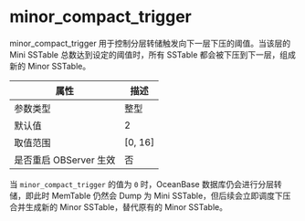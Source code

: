 minor_compact_trigger 
==========================================

minor_compact_trigger 用于控制分层转储触发向下一层下压的阈值。当该层的 Mini SSTable 总数达到设定的阈值时，所有 SSTable 都会被下压到下一层，组成新的 Minor SSTable。


|      **属性**      |  **描述**   |
|------------------|-----------|
| 参数类型             | 整型        |
| 默认值              | 2         |
| 取值范围             | \[0, 16\] |
| 是否重启 OBServer 生效 | 否         |



当 `minor_compact_trigger` 的值为 `0` 时，OceanBase 数据库仍会进行分层转储，即此时 MemTable 仍然会 Dump 为 Mini SSTable，但后续会立即调度下压合并生成新的 Minor SSTable，替代原有的 Minor SSTable。
